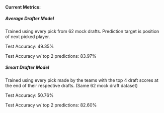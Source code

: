#### Current Metrics:

##### Average Drafter Model 
Trained using every pick from 62 mock drafts. Prediction target is position of next picked player.

Test Accuracy: 49.35%

Test Accuracy w/ top 2 predictions: 83.97%

##### Smart Drafter Model
Trained using every pick made by the teams with the top 4 draft scores at the end of their respective drafts. (Same 62 mock draft dataset)

Test Accuracy: 50.76%

Test Accuracy w/ top 2 predictions: 82.60%